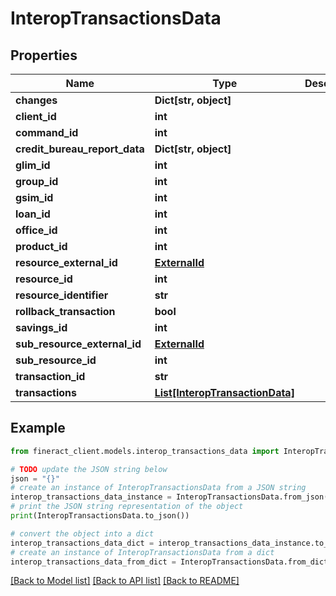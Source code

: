 # InteropTransactionsData


## Properties

Name | Type | Description | Notes
------------ | ------------- | ------------- | -------------
**changes** | **Dict[str, object]** |  | [optional] 
**client_id** | **int** |  | [optional] 
**command_id** | **int** |  | [optional] 
**credit_bureau_report_data** | **Dict[str, object]** |  | [optional] 
**glim_id** | **int** |  | [optional] 
**group_id** | **int** |  | [optional] 
**gsim_id** | **int** |  | [optional] 
**loan_id** | **int** |  | [optional] 
**office_id** | **int** |  | [optional] 
**product_id** | **int** |  | [optional] 
**resource_external_id** | [**ExternalId**](ExternalId.md) |  | [optional] 
**resource_id** | **int** |  | [optional] 
**resource_identifier** | **str** |  | [optional] 
**rollback_transaction** | **bool** |  | [optional] 
**savings_id** | **int** |  | [optional] 
**sub_resource_external_id** | [**ExternalId**](ExternalId.md) |  | [optional] 
**sub_resource_id** | **int** |  | [optional] 
**transaction_id** | **str** |  | [optional] 
**transactions** | [**List[InteropTransactionData]**](InteropTransactionData.md) |  | [optional] 

## Example

```python
from fineract_client.models.interop_transactions_data import InteropTransactionsData

# TODO update the JSON string below
json = "{}"
# create an instance of InteropTransactionsData from a JSON string
interop_transactions_data_instance = InteropTransactionsData.from_json(json)
# print the JSON string representation of the object
print(InteropTransactionsData.to_json())

# convert the object into a dict
interop_transactions_data_dict = interop_transactions_data_instance.to_dict()
# create an instance of InteropTransactionsData from a dict
interop_transactions_data_from_dict = InteropTransactionsData.from_dict(interop_transactions_data_dict)
```
[[Back to Model list]](../README.md#documentation-for-models) [[Back to API list]](../README.md#documentation-for-api-endpoints) [[Back to README]](../README.md)


